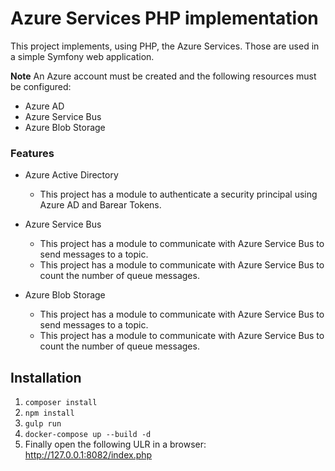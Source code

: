 # Azure Services PHP implementation  

This project implements, using PHP, the Azure Services. Those are used in a simple Symfony web application.  

**Note** An Azure account must be created and the following resources must be configured:

- Azure AD
- Azure Service Bus
- Azure Blob Storage

### Features

- Azure Active Directory
   - This project has a module to authenticate a security principal using Azure AD and Barear Tokens.
    
 
- Azure Service Bus
   - This project has a module to communicate with Azure Service Bus to send messages to a topic.
   - This project has a module to communicate with Azure Service Bus to count the number of queue messages.
   

- Azure Blob Storage
   - This project has a module to communicate with Azure Service Bus to send messages to a topic.
   - This project has a module to communicate with Azure Service Bus to count the number of queue messages.
   

## Installation

1. `composer install`
2. `npm install`
3. `gulp run`
4. `docker-compose up --build -d`
5. Finally open the following ULR in a browser: http://127.0.0.1:8082/index.php  

